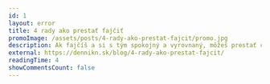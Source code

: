 ```yaml
---
id: 1
layout: error
title: 4 rady ako prestať fajčiť
promoImage: /assets/posts/4-rady-ako-prestat-fajcit/promo.jpg
description: Ak fajčíš a si s tým spokojný a vyrovnaný, môžeš prestať čítať. Možno si sa sem dostal vďaka niekomu, kto si myslí, že by to mohlo byť inak a tento článok nie je pre teba. Ak ti však aspoň raz napadlo, aké dobré by bolo skoncovať s tým, no ďalej ako za túto myšlienku si sa ešte nedostal, pokračuj. Pokračuj, dokonca, aj keď si sa už o to pokúsil, ale z rôznych dôvodov ti to nevyšlo.
external: https://dennikn.sk/blog/4-rady-ako-prestat-fajcit/
readingTime: 4
showCommentsCount: false
---
```

